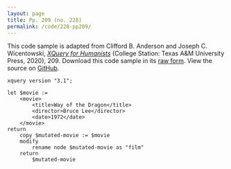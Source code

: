 ```yaml
---
layout: page
title: Pp. 209 (no. 228)
permalink: /code/228-pp209/
---
```


This code sample is adapted from Clifford B. Anderson and Joseph C. Wicentowski, 
[_XQuery for Humanists_](/) (College Station: Texas A&M University Press, 2020), 209. 
Download this code sample in its [raw form](/code/228-pp209/228-pp209.xq).
View the source on [GitHub](https://github.com/coding4humanists/xquery4humanists/blob/release/code/228-pp209/228-pp209.xq).

```xquery
xquery version "3.1";

let $movie :=
    <movie>
        <title>Way of the Dragon</title>
        <director>Bruce Lee</director>
        <date>1972</date>
    </movie>
return
    copy $mutated-movie := $movie
    modify 
        rename node $mutated-movie as "film"
    return
        $mutated-movie
```  
